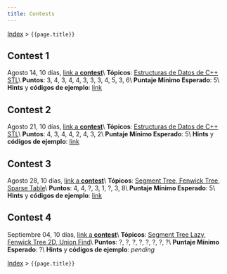 ```yaml
---
title: Contests
---
```


[Index](index) > ```{{page.title}}```

## Contest 1
Agosto 14, 10 días, [link a **contest**](https://vjudge.net/contest/389271)\\
**Tópicos**: [Estructuras de Datos de C++ STL](resources/data_structures)\\
**Puntos**: 3, 4, 3, 4, 4, 3, 3, 3, 4, 5, 3, 6\\
**Puntaje Mínimo Esperado**: 5\\
**Hints** y **códigos de ejemplo**: [link](hints/contest1)

## Contest 2
Agosto 21, 10 días, [link a **contest**](https://vjudge.net/contest/390579)\\
**Tópicos**: [Estructuras de Datos de C++ STL](resources/data_structures)\\
**Puntos**: 4, 3, 4, 4, 2, 4, 3, 2\\
**Puntaje Mínimo Esperado**: 5\\
**Hints** y **códigos de ejemplo**: [link](hints/contest2)

## Contest 3
Agosto 28, 10 días, [link a **contest**](https://vjudge.net/contest/391596)\\
**Tópicos**: [Segment Tree, Fenwick Tree, Sparse Table](resources/data_structures)\\
**Puntos**: 4, 4, ?, 3, 1, ?, 3, 8\\
**Puntaje Mínimo Esperado**: 5\\
**Hints** y **códigos de ejemplo**: [link](hints/contest3)

## Contest 4
Septiembre 04, 10 días, [link a **contest**](https://vjudge.net/contest/392902)\\
**Tópicos**: [Segment Tree Lazy, Fenwick Tree 2D, Union Find](resources/data_structures)\\
**Puntos**: ?, ?, ?, ?, ?, ?, ?, ?\\
**Puntaje Mínimo Esperado**: ?\\
**Hints** y **códigos de ejemplo**: _pending_


[Index](index) > ```{{page.title}}```
